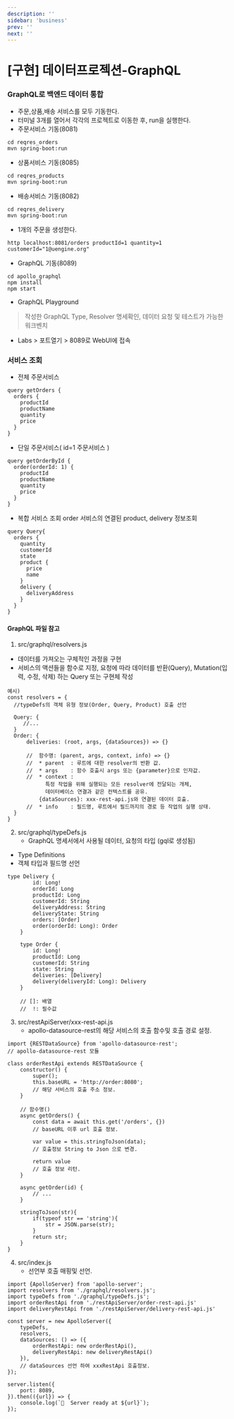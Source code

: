 ```yaml
---
description: ''
sidebar: 'business'
prev: ''
next: ''
---
```


# [구현] 데이터프로젝션-GraphQL

### GraphQL로 백엔드 데이터 통합

- 주문,상품,배송 서비스를 모두 기동한다.
- 터미널 3개를 열어서 각각의 프로젝트로 이동한 후, run을 실행한다.
- 주문서비스 기동(8081)
```
cd reqres_orders
mvn spring-boot:run
```
- 상품서비스 기동(8085)
```
cd reqres_products
mvn spring-boot:run
```
- 배송서비스 기동(8082)
```
cd reqres_delivery
mvn spring-boot:run
```  
	
- 1개의 주문을 생성한다.
```
http localhost:8081/orders productId=1 quantity=1 customerId="1@uengine.org"
```

- GraphQL 기동(8089)
```
cd apollo_graphql
npm install
npm start
```
- GraphQL Playground 
> 작성한 GraphQL Type, Resolver 명세확인, 데이터 요청 및 테스트가 가능한 워크벤치
- Labs > 포트열기 > 8089로 WebUI에 접속


### 서비스 조회
* 전체 주문서비스
```gql
query getOrders {
  orders {
    productId
    productName
    quantity
    price
  }
}
```
* 단일 주문서비스( id=1 주문서비스 )
```gql
query getOrderById {
  order(orderId: 1) {
    productId
    productName
    quantity
    price
  }
}
```
* 복합 서비스 조회
order 서비스의 연결된 product, delivery 정보조회
```gql
query Query{
  orders {
    quantity
    customerId
    state
    product {
      price
      name
    }
    delivery {
      deliveryAddress
    }
  }
}
```

#### GraphQL 파일 참고
1. src/graphql/resolvers.js
* 데이터를 가져오는 구체적인 과정을 구현     
* 서비스의 액션들을 함수로 지정, 요청에 따라 데이터를 반환(Query), Mutation(입력, 수정, 삭제) 하는 Query 또는 구현체 작성
 
```
예시)
const resolvers = {
  //typeDefs의 객체 유형 정보(Order, Query, Product) 호출 선언
  
  Query: {
     //...
  } 
  Order: {
      deliveries: (root, args, {dataSources}) => {}

      //  함수명: (parent, args, context, info) => {}
      //  * parent  : 루트에 대한 resolver의 반환 값.
      //  * args    : 함수 호출시 args 또는 {parameter}으로 인자값.
      //  * context : 
            특정 작업을 위해 실행되는 모든 resolver에 전달되는 개체,
            데이터베이스 연결과 같은 컨텍스트를 공유.
          {dataSources}: xxx-rest-api.js와 연결된 데이터 호출.
      //  * info    : 필드명, 루트에서 필드까지의 경로 등 작업의 실행 상태.
  }
}
```

2. src/graphql/typeDefs.js
    * GraphQL 명세서에서 사용될 데이터, 요청의 타입 (gql로 생성됨)

* Type Definitions
*  객체 타입과 필드명 선언
```
type Delivery {
        id: Long!
        orderId: Long 
        productId: Long 
        customerId: String 
        deliveryAddress: String 
        deliveryState: String 
        orders: [Order]
        order(orderId: Long): Order
    }
  
    type Order {
        id: Long! 
        productId: Long
        customerId: String
        state: String
        deliveries: [Delivery]
        delivery(deliveryId: Long): Delivery
    }

    // []: 배열
    //  !: 필수값
```

3. src/restApiServer/xxx-rest-api.js
	* apollo-datasource-rest의 해당 서비스의 호출 함수및 호출 경로 설정.
```
import {RESTDataSource} from 'apollo-datasource-rest';
// apollo-datasource-rest 모듈

class orderRestApi extends RESTDataSource {
    constructor() {
        super();
        this.baseURL = 'http://order:8080';
        // 해당 서비스의 호출 주소 정보.
    }

    // 함수명() 
    async getOrders() {
        const data = await this.get('/orders', {})
        // baseURL 이후 url 호출 정보.

        var value = this.stringToJson(data);
        // 호출정보 String to Json 으로 변경. 
        
        return value
        // 호출 정보 리턴.
    }

    async getOrder(id) {
        // ...
    }

    stringToJson(str){
        if(typeof str == 'string'){
            str = JSON.parse(str);
        }
        return str;
    }
}
```
4. src/index.js
    * 선언부 호출 매핑및 선언.
```
import {ApolloServer} from 'apollo-server';
import resolvers from './graphql/resolvers.js';
import typeDefs from './graphql/typeDefs.js';
import orderRestApi from './restApiServer/order-rest-api.js'
import deliveryRestApi from './restApiServer/delivery-rest-api.js'

const server = new ApolloServer({
    typeDefs,
    resolvers,
    dataSources: () => ({
        orderRestApi: new orderRestApi(),
        deliveryRestApi: new deliveryRestApi()
    }),
    // dataSources 선언 하여 xxxRestApi 호출정보.
});

server.listen({
    port: 8089,
}).then(({url}) => {
    console.log(`🚀  Server ready at ${url}`);
});

```